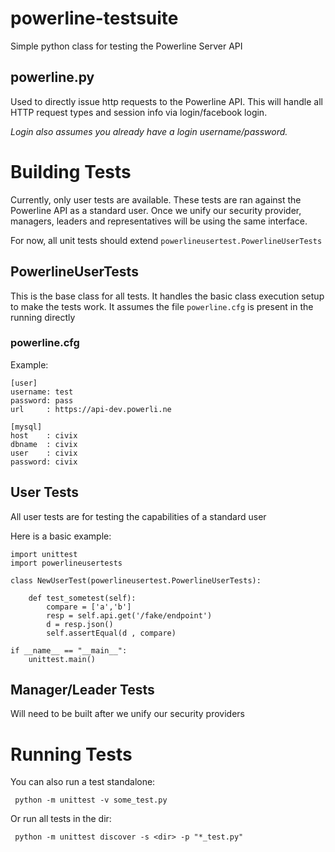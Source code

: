 # powerline-testsuite
Simple python class for testing the Powerline Server API

## powerline.py
Used to directly issue http requests to the Powerline API. This will handle all HTTP request types and
session info via login/facebook login. 

_Login also assumes you already have a login username/password._ 

# Building Tests

Currently, only user tests are available. These tests are ran against the Powerline API as a standard 
user. Once we unify our security provider, managers, leaders and representatives will be using the same
interface. 

For now, all unit tests should extend `powerlineusertest.PowerlineUserTests`

## PowerlineUserTests

This is the base class for all tests. It handles the basic class execution setup to make the tests work.
It assumes the file `powerline.cfg` is present in the running directly

### powerline.cfg

Example:

```
[user]
username: test
password: pass
url     : https://api-dev.powerli.ne

[mysql]
host    : civix
dbname  : civix
user    : civix
password: civix
```

## User Tests

All user tests are for testing the capabilities of a standard user

Here is a basic example:

```
import unittest
import powerlineusertests

class NewUserTest(powerlineusertest.PowerlineUserTests):

    def test_sometest(self):
        compare = ['a','b']
        resp = self.api.get('/fake/endpoint')
        d = resp.json()
        self.assertEqual(d , compare)

if __name__ == "__main__":
    unittest.main()
```

## Manager/Leader Tests

Will need to be built after we unify our security providers

# Running Tests

You can also run a test standalone:

` python -m unittest -v some_test.py`

Or run all tests in the dir:

` python -m unittest discover -s <dir> -p "*_test.py"`

